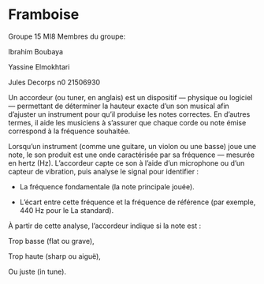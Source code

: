 # Framboise
Groupe 15 MI8
Membres du groupe:

Ibrahim Boubaya

Yassine Elmokhtari

Jules Decorps n0 21506930



Un accordeur (ou tuner, en anglais) est un dispositif — physique ou logiciel — permettant de déterminer la hauteur exacte d’un son musical afin d’ajuster un instrument pour qu’il produise les notes correctes. En d’autres termes, il aide les musiciens à s’assurer que chaque corde ou note émise correspond à la fréquence souhaitée.


Lorsqu’un instrument (comme une guitare, un violon ou une basse) joue une note, le son produit est une onde caractérisée par sa fréquence — mesurée en hertz (Hz).
L’accordeur capte ce son à l’aide d’un microphone ou d’un capteur de vibration, puis analyse le signal pour identifier :

- La fréquence fondamentale (la note principale jouée).

- L’écart entre cette fréquence et la fréquence de référence (par exemple, 440 Hz pour le La standard).

À partir de cette analyse, l’accordeur indique si la note est :

Trop basse (flat ou grave),

Trop haute (sharp ou aiguë),

Ou juste (in tune).